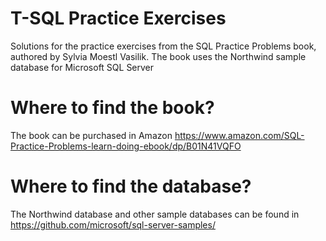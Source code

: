 # T-SQL Practice Exercises
Solutions for the practice exercises from the SQL Practice Problems book, authored by Sylvia Moestl Vasilik. The book uses the Northwind sample database for Microsoft SQL Server

# Where to find the book?
The book can be purchased in Amazon https://www.amazon.com/SQL-Practice-Problems-learn-doing-ebook/dp/B01N41VQFO

# Where to find the database?
The Northwind database and other sample databases can be found in https://github.com/microsoft/sql-server-samples/
